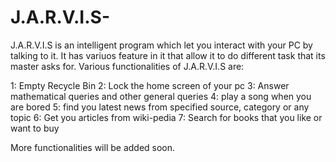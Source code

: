 # J.A.R.V.I.S-

J.A.R.V.I.S is an intelligent program which let you interact with your PC by talking to it. It has variuos feature in it that allow it to do 
different task that its master asks for. Various functionalities of J.A.R.V.I.S are:

1: Empty Recycle Bin
2: Lock the home screen of your pc
3: Answer mathematical queries and other general queries
4: play a song when you are bored
5: find you latest news from specified source, category or any topic
6: Get you articles from wiki-pedia
7: Search for books that you like or want to buy

More functionalities will be added soon.
